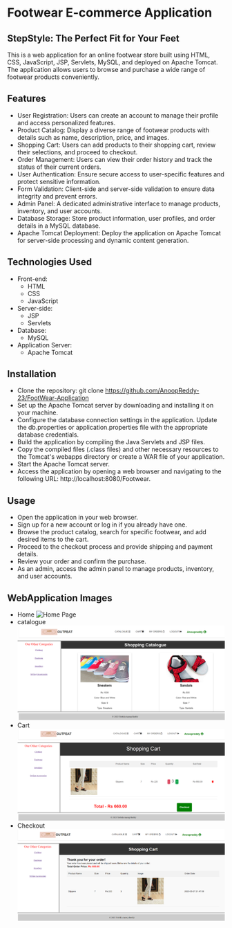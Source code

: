 # Footwear E-commerce Application
## StepStyle: The Perfect Fit for Your Feet
This is a web application for an online footwear store built using HTML, CSS, JavaScript, JSP, Servlets, MySQL, and deployed on Apache Tomcat. The application allows users to browse and purchase a wide range of footwear products conveniently.

## Features
- User Registration: Users can create an account to manage their profile and access personalized features.
- Product Catalog: Display a diverse range of footwear products with details such as name, description, price, and images.
- Shopping Cart: Users can add products to their shopping cart, review their selections, and proceed to checkout.
- Order Management: Users can view their order history and track the status of their current orders.
- User Authentication: Ensure secure access to user-specific features and protect sensitive information.
- Form Validation: Client-side and server-side validation to ensure data integrity and prevent errors.
- Admin Panel: A dedicated administrative interface to manage products, inventory, and user accounts.
- Database Storage: Store product information, user profiles, and order details in a MySQL database.
- Apache Tomcat Deployment: Deploy the application on Apache Tomcat for server-side processing and dynamic content generation.

## Technologies Used
- Front-end: 
    - HTML
    - CSS
    - JavaScript
- Server-side: 
    - JSP
    - Servlets
- Database: 
    - MySQL
- Application Server: 
    - Apache Tomcat

## Installation
- Clone the repository: git clone https://github.com/AnoopReddy-23/FootWear-Application
- Set up the Apache Tomcat server by downloading and installing it on your machine.
- Configure the database connection settings in the application. Update the db.properties or application.properties file with the appropriate database credentials.
- Build the application by compiling the Java Servlets and JSP files.
- Copy the compiled files (.class files) and other necessary resources to the Tomcat's webapps directory or create a WAR file of your application.
- Start the Apache Tomcat server.
- Access the application by opening a web browser and navigating to the following URL: http://localhost:8080/Footwear.

## Usage
- Open the application in your web browser.
- Sign up for a new account or log in if you already have one.
- Browse the product catalog, search for specific footwear, and add desired items to the cart.
- Proceed to the checkout process and provide shipping and payment details.
- Review your order and confirm the purchase.
- As an admin, access the admin panel to manage products, inventory, and user accounts.

## WebApplication Images
- Home
    ![Home Page](https://github.com/AnoopReddy-23/FootWear-Application/tree/master/images/home1.png)
- catalogue
    ![Products Catalogue](images/catalogue.png)
- Cart
    ![Cart page](images/cart.png)
- Checkout
    ![Checkout page after order is placed.](images/checkout.png)
